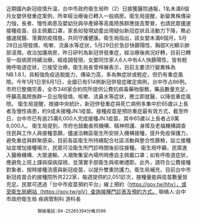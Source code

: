 近期國內新冠疫情升溫，台中市政府衛生局昨（2）日接獲醫院通報，1名未滿6個月女嬰併發重症案例，所幸經治療後已轉入一般病房。衛生局提醒，新變異株傳染力強，長者、慢性病患及嬰幼兒與孕產婦等高風險族群應提高警覺，也請民眾儘速接種疫苗、自主佩戴口罩，家長如發現幼童出現疑似新冠症狀且活動力下降，務必儘速就醫、落實防疫措施，共同守護健康。衛生局指出，該女嬰未滿6個月，5月28日出現發燒、咳嗽、流鼻水等症狀，5月29日於急診快篩陽性、胸部X光顯示肺部浸潤，收治加護病房，昨日研判為新冠併發重症，經治療後病況好轉，目前已轉至一般病房持續治療。經疫調發現，女嬰同住家人6人中有4人快篩陽性，皆有輕微呼吸道症狀，已接受治療。衛生局長曾梓展表示，目前主要流行變異株為NB.1.8.1，具較強免疫逃脫能力，傳染力高，多為無症狀或輕症，但仍有重症風險。今年1月1日至6月1日，全國已有514例新冠併發症確定病例，台中市占86例。市府已整備完善，全市346家合約院所提供公費抗病毒藥物服務，藥品數量充足，呼籲高風險族群一旦出現發燒、咳嗽、流鼻水等症狀，應立即就醫，以降低重症風險。 衛生局提醒，根據中央統計，新冠併發重症與死亡病例多集中於65歲以上長者及慢性病患，約9成未接種JN.1疫苗。接種疫苗是預防重症最有效方式，截至昨日，台中市已有逾25萬6,000人完成接種JN.1疫苗，其中65歲以上長者占9萬8,000人。 衛生局提到，市府也鼓勵長照機構、精神照護、身障及老福機構調查住民與工作人員接種意願，儘速洽轄區衛生所安排入機構接種，提升免疫保護力，避免重症與群聚感染。目前各區衛生所持續配合社區活動與整合性篩檢，設立接種站並增加接種場次，民眾可洽衛生所門診時間後前往接種。 衛生局呼籲，民眾進入醫療機構、大眾運輸、人潮聚集室內場所時應自主佩戴口罩；如有呼吸道症狀，應避免上班上課與探病探視，並落實手部衛生與咳嗽禮節。此外，請符合公費接種對象者，按時接種流感與新冠疫苗，以提升雙重防護力。衛生局補充，目前台中市新冠疫苗合約接種院所共222家，每週提供約2,051診次，接種量能與疫苗數量皆充足。民眾可透過「台中市疫苗預約平台」線上預約（https://gov.tw/hhv），或至衛生局網站（https://gov.tw/giV）查詢接種門診表及預約方式。
                聯絡人:台中市政府衛生局 疾病管制科 游科長
            
                聯絡電話:04-25265394分機3500
            